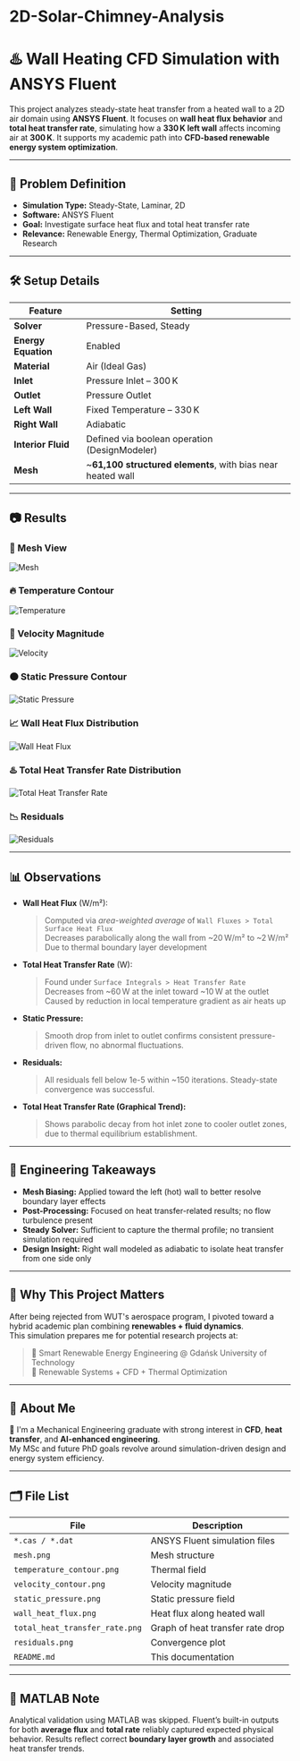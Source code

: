 # 2D-Solar-Chimney-Analysis

# ♨️ Wall Heating CFD Simulation with ANSYS Fluent

This project analyzes steady-state heat transfer from a heated wall to a 2D air domain using **ANSYS Fluent**. It focuses on **wall heat flux behavior** and **total heat transfer rate**, simulating how a **330 K left wall** affects incoming air at **300 K**. It supports my academic path into **CFD-based renewable energy system optimization**.

---

## 🎯 Problem Definition

- **Simulation Type:** Steady-State, Laminar, 2D  
- **Software:** ANSYS Fluent  
- **Goal:** Investigate surface heat flux and total heat transfer rate  
- **Relevance:** Renewable Energy, Thermal Optimization, Graduate Research

---

## 🛠️ Setup Details

| Feature | Setting |
|--------|---------|
| **Solver** | Pressure-Based, Steady |
| **Energy Equation** | Enabled |
| **Material** | Air (Ideal Gas) |
| **Inlet** | Pressure Inlet – 300 K |
| **Outlet** | Pressure Outlet |
| **Left Wall** | Fixed Temperature – 330 K |
| **Right Wall** | Adiabatic |
| **Interior Fluid** | Defined via boolean operation (DesignModeler) |
| **Mesh** | ~**61,100 structured elements**, with bias near heated wall |

---

## 📷 Results

### 🧱 Mesh View  
![Mesh](mesh.png)

### 🔥 Temperature Contour  
![Temperature](temperature_contour.png)

### 💨 Velocity Magnitude  
![Velocity](velocity_contour.png)

### 🟠 Static Pressure Contour  
![Static Pressure](static_pressure.png)

### 📈 Wall Heat Flux Distribution  
![Wall Heat Flux](wall_heat_flux.png)

### ♨️ Total Heat Transfer Rate Distribution  
![Total Heat Transfer Rate](total_heat_transfer_rate.png)

### 📉 Residuals  
![Residuals](residuals.png)

---

## 📊 Observations

- **Wall Heat Flux** (W/m²):  
  > Computed via *area-weighted average* of `Wall Fluxes > Total Surface Heat Flux`  
  > Decreases parabolically along the wall from ~20 W/m² to ~2 W/m²  
  > Due to thermal boundary layer development

- **Total Heat Transfer Rate** (W):  
  > Found under `Surface Integrals > Heat Transfer Rate`  
  > Decreases from ~60 W at the inlet toward ~10 W at the outlet  
  > Caused by reduction in local temperature gradient as air heats up

- **Static Pressure:**  
  > Smooth drop from inlet to outlet confirms consistent pressure-driven flow, no abnormal fluctuations.

- **Residuals:**  
  > All residuals fell below 1e-5 within ~150 iterations. Steady-state convergence was successful.

- **Total Heat Transfer Rate (Graphical Trend):**  
  > Shows parabolic decay from hot inlet zone to cooler outlet zones, due to thermal equilibrium establishment.

---

## 🔧 Engineering Takeaways

- **Mesh Biasing:** Applied toward the left (hot) wall to better resolve boundary layer effects
- **Post-Processing:** Focused on heat transfer-related results; no flow turbulence present
- **Steady Solver:** Sufficient to capture the thermal profile; no transient simulation required
- **Design Insight:** Right wall modeled as adiabatic to isolate heat transfer from one side only

---

## 🌱 Why This Project Matters

After being rejected from WUT's aerospace program, I pivoted toward a hybrid academic plan combining **renewables + fluid dynamics**.  
This simulation prepares me for potential research projects at:

> 🧠 Smart Renewable Energy Engineering @ Gdańsk University of Technology  
> 🔋 Renewable Systems + CFD + Thermal Optimization

---

## 🙋 About Me

👋 I'm a Mechanical Engineering graduate with strong interest in **CFD**, **heat transfer**, and **AI-enhanced engineering**.  
My MSc and future PhD goals revolve around simulation-driven design and energy system efficiency.  

---

## 🗂️ File List

| File | Description |
|------|-------------|
| `*.cas / *.dat` | ANSYS Fluent simulation files |
| `mesh.png` | Mesh structure |
| `temperature_contour.png` | Thermal field |
| `velocity_contour.png` | Velocity magnitude |
| `static_pressure.png` | Static pressure field |
| `wall_heat_flux.png` | Heat flux along heated wall |
| `total_heat_transfer_rate.png` | Graph of heat transfer rate drop |
| `residuals.png` | Convergence plot |
| `README.md` | This documentation |


---

## 🧪 MATLAB Note

Analytical validation using MATLAB was skipped. Fluent’s built-in outputs for both **average flux** and **total rate** reliably captured expected physical behavior. Results reflect correct **boundary layer growth** and associated heat transfer trends.

